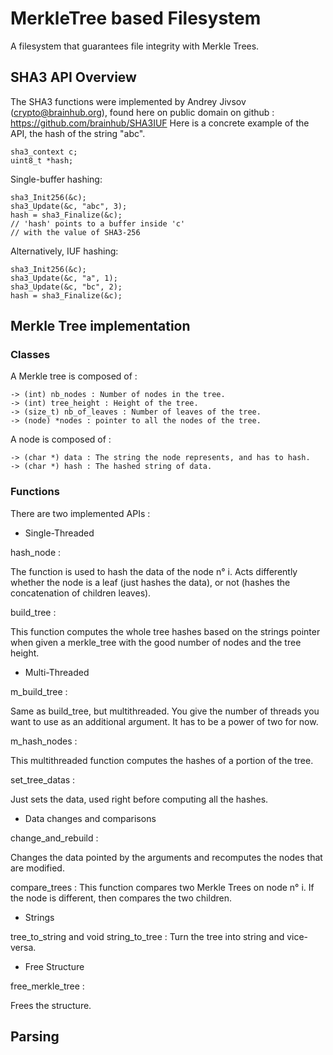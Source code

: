 # MerkleTree based Filesystem

A filesystem that guarantees file integrity with Merkle Trees.

## SHA3 API Overview

The SHA3 functions were implemented by Andrey Jivsov (crypto@brainhub.org), found here on public domain on github : https://github.com/brainhub/SHA3IUF
Here is a concrete example of the API, the hash of the string "abc".

    sha3_context c;
    uint8_t *hash;

Single-buffer hashing:

    sha3_Init256(&c);
    sha3_Update(&c, "abc", 3);
    hash = sha3_Finalize(&c);
    // 'hash' points to a buffer inside 'c'
    // with the value of SHA3-256

Alternatively, IUF hashing:

    sha3_Init256(&c);
    sha3_Update(&c, "a", 1);
    sha3_Update(&c, "bc", 2);
    hash = sha3_Finalize(&c);

## Merkle Tree implementation

### Classes

A Merkle tree is composed of :

    -> (int) nb_nodes : Number of nodes in the tree.
    -> (int) tree_height : Height of the tree.
    -> (size_t) nb_of_leaves : Number of leaves of the tree.
    -> (node) *nodes : pointer to all the nodes of the tree.

A node is composed of :

    -> (char *) data : The string the node represents, and has to hash.
    -> (char *) hash : The hashed string of data.

### Functions

There are two implemented APIs :

* Single-Threaded

hash_node :

The function is used to hash the data of the node n° i. Acts differently whether the node is a leaf (just hashes the data), or not (hashes the concatenation of children leaves).

build_tree :

This function computes the whole tree hashes based on the strings pointer
when given a merkle_tree with the good number of nodes and the tree height.

* Multi-Threaded

m_build_tree :

Same as build_tree, but multithreaded. You give the number of threads you want to use as an additional argument. It has to be a power of two for now.

m_hash_nodes :

This multithreaded function computes the hashes of a portion of the tree.

set_tree_datas :

Just sets the data, used right before computing all the hashes.

* Data changes and comparisons

change_and_rebuild :

Changes the data pointed by the arguments and recomputes the nodes that are modified.

compare_trees :
This function compares two Merkle Trees on node n° i.
If the node is different, then compares the two children.

* Strings

tree_to_string and void string_to_tree :
Turn the tree into string and vice-versa.

* Free Structure

free_merkle_tree :

Frees the structure.

## Parsing  

